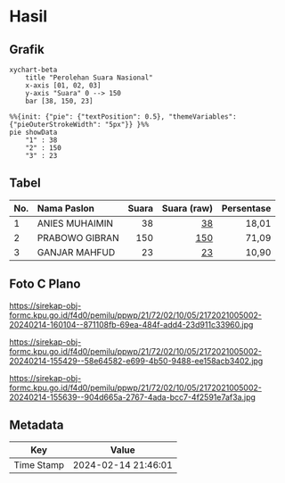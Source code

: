 # Hasil

## Grafik

```mermaid
xychart-beta
    title "Perolehan Suara Nasional"
    x-axis [01, 02, 03]
    y-axis "Suara" 0 --> 150
    bar [38, 150, 23]
```

```mermaid
%%{init: {"pie": {"textPosition": 0.5}, "themeVariables": {"pieOuterStrokeWidth": "5px"}} }%%
pie showData
    "1" : 38
    "2" : 150
    "3" : 23
```

## Tabel

| No. | Nama Paslon    | Suara | Suara (raw) | Persentase |
|:--- |:-------------- | -----:| -----------:| ----------:|
| 1   | ANIES MUHAIMIN | 38    | [38][p-1]   | 18,01      |
| 2   | PRABOWO GIBRAN | 150   | [150][p-2]  | 71,09      |
| 3   | GANJAR MAHFUD  | 23    | [23][p-3]   | 10,90      |


[p-1]: https://github.com/gigit-pemilu/pemilu-2024/blob/main/pilpres/hitung-suara/sub/21-kepulauan-riau/sub/72-kota-tanjung-pinang/sub/02-tanjung-pinang-timur/sub/1005-pinang-kencana/sub/002-tps/sub/paslon-1.txt
[p-2]: https://github.com/gigit-pemilu/pemilu-2024/blob/main/pilpres/hitung-suara/sub/21-kepulauan-riau/sub/72-kota-tanjung-pinang/sub/02-tanjung-pinang-timur/sub/1005-pinang-kencana/sub/002-tps/sub/paslon-2.txt
[p-3]: https://github.com/gigit-pemilu/pemilu-2024/blob/main/pilpres/hitung-suara/sub/21-kepulauan-riau/sub/72-kota-tanjung-pinang/sub/02-tanjung-pinang-timur/sub/1005-pinang-kencana/sub/002-tps/sub/paslon-3.txt

## Foto C Plano

https://sirekap-obj-formc.kpu.go.id/f4d0/pemilu/ppwp/21/72/02/10/05/2172021005002-20240214-160104--871108fb-69ea-484f-add4-23d911c33960.jpg

https://sirekap-obj-formc.kpu.go.id/f4d0/pemilu/ppwp/21/72/02/10/05/2172021005002-20240214-155429--58e64582-e699-4b50-9488-ee158acb3402.jpg

https://sirekap-obj-formc.kpu.go.id/f4d0/pemilu/ppwp/21/72/02/10/05/2172021005002-20240214-155639--904d665a-2767-4ada-bcc7-4f2591e7af3a.jpg


## Metadata

| Key        | Value               |
| ---------- | ------------------- |
| Time Stamp | 2024-02-14 21:46:01 |



